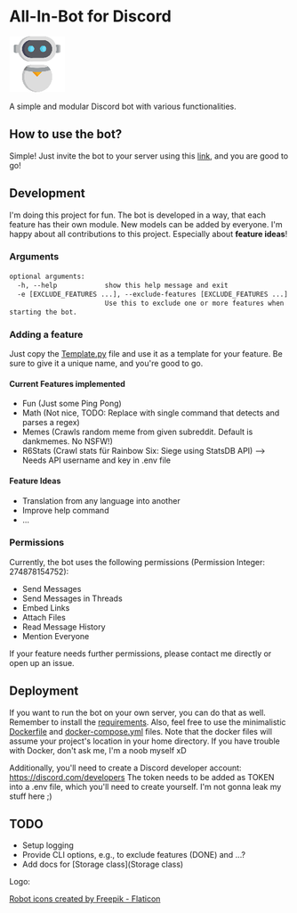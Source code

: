 # All-In-Bot for Discord
![](all-in-bot_icon.png)

A simple and modular Discord bot with various functionalities.

## How to use the bot?

Simple! Just invite the bot to your server using
this [link,](https://discord.com/api/oauth2/authorize?client_id=803637393143889980&permissions=274878154752&scope=bot)
and you are good to go!

## Development

I'm doing this project for fun. The bot is developed in a way, that each feature has their own module. New models can be
added by everyone. I'm happy about all contributions to this project. Especially about **feature ideas**!

### Arguments

```
optional arguments:
  -h, --help            show this help message and exit
  -e [EXCLUDE_FEATURES ...], --exclude-features [EXCLUDE_FEATURES ...]
                        Use this to exclude one or more features when starting the bot.
```

### Adding a feature

Just copy the [Template.py](features/Template.py) file and use it as a template for your feature. Be sure to give it a
unique name, and you're good to go.

#### Current Features implemented

- Fun (Just some Ping Pong)
- Math (Not nice, TODO: Replace with single command that detects and parses a regex)
- Memes (Crawls random meme from given subreddit. Default is dankmemes. No NSFW!)
- R6Stats (Crawl stats für Rainbow Six: Siege using StatsDB API) --> Needs API username and key in .env file

#### Feature Ideas

- Translation from any language into another
- Improve help command
- ...

### Permissions

Currently, the bot uses the following permissions (Permission Integer: 274878154752):

- Send Messages
- Send Messages in Threads
- Embed Links
- Attach Files
- Read Message History
- Mention Everyone

If your feature needs further permissions, please contact me directly or open up an issue.

## Deployment

If you want to run the bot on your own server, you can do that as well. Remember to install
the [requirements](requirements.txt). Also, feel free to use the minimalistic [Dockerfile](Dockerfile)
and [docker-compose.yml](docker-compose.yml) files. Note that the docker files will assume your project's location in
your home directory. If you have trouble with Docker, don't ask me, I'm a noob myself xD

Additionally, you'll need to create a Discord developer account: https://discord.com/developers
The token needs to be added as TOKEN into a .env file, which you'll need to create yourself. I'm not gonna leak my stuff
here ;)

## TODO

- Setup logging
- Provide CLI options, e.g., to exclude features (DONE) and ...?
- Add docs for [Storage class](Storage class)


Logo: <dl><a href="https://www.flaticon.com/free-icons/robot" title="robot icons">Robot icons created by Freepik - Flaticon</a></dl>
